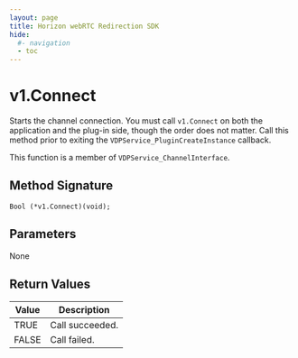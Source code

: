 ```yaml
---
layout: page
title: Horizon webRTC Redirection SDK
hide:
  #- navigation
  - toc
---
```

# v1.Connect

Starts the channel connection. You must call `v1.Connect` on both the application and the plug-in side, though the order does not matter. Call this method prior to exiting the `VDPService_PluginCreateInstance` callback.

This function is a member of `VDPService_ChannelInterface`.

## Method Signature
```
Bool (*v1.Connect)(void);
```

## Parameters

None

## Return Values

| Value | Description |
| ----- | ----------- |
| TRUE | Call succeeded. |
| FALSE | Call failed. |

